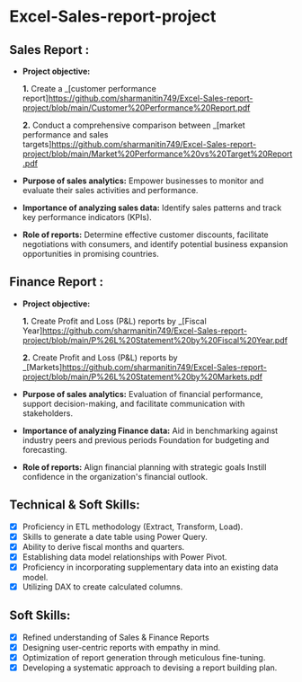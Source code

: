 # Excel-Sales-report-project
## Sales Report :


- **Project objective:** 

    **1.** Create a _[customer performance report]https://github.com/sharmanitin749/Excel-Sales-report-project/blob/main/Customer%20Performance%20Report.pdf

    **2.** Conduct a comprehensive comparison between _[market performance and sales targets]https://github.com/sharmanitin749/Excel-Sales-report-project/blob/main/Market%20Performance%20vs%20Target%20Report.pdf

- **Purpose of sales analytics:** Empower businesses to monitor and evaluate their sales activities and performance.

- **Importance of analyzing sales data:** Identify sales patterns and track key performance indicators (KPIs).

- **Role of reports:** Determine effective customer discounts, facilitate negotiations with consumers, and identify potential business expansion opportunities in promising countries.


## Finance Report :

- **Project objective:** 

    **1.** Create Profit and Loss (P&L) reports by _[Fiscal Year]https://github.com/sharmanitin749/Excel-Sales-report-project/blob/main/P%26L%20Statement%20by%20Fiscal%20Year.pdf

   **2.** Create Profit and Loss (P&L) reports by _[Markets]https://github.com/sharmanitin749/Excel-Sales-report-project/blob/main/P%26L%20Statement%20by%20Markets.pdf

- **Purpose of sales analytics:** Evaluation of financial performance, support decision-making, and facilitate communication with stakeholders.

- **Importance of analyzing Finance data:** Aid in benchmarking against industry peers and previous periods Foundation for budgeting and forecasting.

- **Role of reports:** Align financial planning with strategic goals Instill confidence in the organization's financial outlook.


## Technical & Soft Skills:
- [x]	Proficiency in ETL methodology (Extract, Transform, Load).
- [x]	Skills to generate a date table using Power Query.
- [x]	Ability to derive fiscal months and quarters.
- [x]	Establishing data model relationships with Power Pivot.
- [x]	Proficiency in incorporating supplementary data into an existing data model.
- [x]	Utilizing DAX to create calculated columns.

## Soft Skills:
- [x]	Refined understanding of Sales & Finance Reports
- [x]	Designing user-centric reports with empathy in mind.
- [x]	Optimization of report generation through meticulous fine-tuning.
- [x]	Developing a systematic approach to devising a report building plan.
